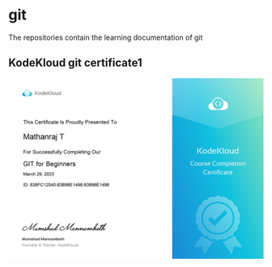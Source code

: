 # git
The repositories contain the learning documentation of git 

## KodeKloud git certificate1
![Kodekloud-git-certificate](images/git.jpg)

